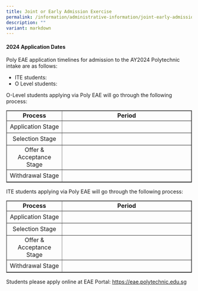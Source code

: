 ```yaml
---
title: Joint or Early Admission Exercise
permalink: /information/administrative-information/joint-early-admission-exercise/
description: ""
variant: markdown
---
```

<h4><strong>2024 Application Dates</strong></h4>
<p>Poly EAE application timelines for admission to the AY2024 Polytechnic intake are as follows:</p>
<ul>
<li>ITE students: </li>
<li>O Level students: </li>
</ul>
<p>O-Level students&nbsp;applying via&nbsp;Poly EAE&nbsp;will go through the following process:</p>
<table cellpadding="0" cellspacing="0" width="80%" border="1">
<tbody>
<tr>
<td width="30%" style="text-align: center;"><strong>Process</strong></td>
<td width="70%" style="text-align: center;"><strong>Period</strong></td>
</tr>
<tr>
<td height="33" style="text-align: center;">Application Stage</td>
<td style="text-align: center;"></td>
</tr>
<tr>
<td height="33" style="text-align: center;">Selection Stage</td>
<td style="text-align: center;"></td>
</tr>
<tr>
<td height="33" style="text-align: center;">Offer &amp; Acceptance Stage</td>
<td style="text-align: center;"></td>
</tr>
<tr>
<td height="33" style="text-align: center;">Withdrawal Stage</td>
<td style="text-align: center;"></td>
</tr>
</tbody>
</table>
<p>ITE students&nbsp;applying via&nbsp;Poly EAE&nbsp;will go through the following process:</p>
<table cellpadding="0" cellspacing="0" width="80%" border="1">
<tbody>
<tr>
<td width="30%" style="text-align: center;"><strong>Process</strong></td>
<td width="70%" style="text-align: center;"><strong>Period</strong></td>
</tr>
<tr>
<td height="33" style="text-align: center;">Application Stage</td>
<td style="text-align: center;"></td>
</tr>
<tr>
<td height="33" style="text-align: center;">Selection Stage</td>
<td style="text-align: center;"></td>
</tr>
<tr>
<td height="33" style="text-align: center;">Offer &amp; Acceptance Stage</td>
<td style="text-align: center;"></td>
</tr>
<tr>
<td height="33" style="text-align: center;">Withdrawal Stage</td>
<td style="text-align: center;"></td>
</tr>
</tbody>
</table>
<p>Students please apply online at EAE Portal:&nbsp;<a rel="noopener" href="https://eae.polytechnic.edu.sg/"><u>https://eae.polytechnic.edu.sg</u></a></p>